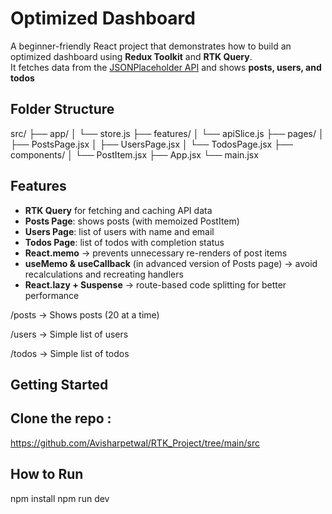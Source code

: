 #  Optimized Dashboard

A beginner-friendly React project that demonstrates how to build an optimized dashboard using **Redux Toolkit** and **RTK Query**.  
It fetches data from the [JSONPlaceholder API](https://jsonplaceholder.typicode.com) and shows **posts, users, and todos** 


## Folder Structure 
src/
├── app/
│ └── store.js
├── features/
│ └── apiSlice.js
├── pages/
│ ├── PostsPage.jsx
│ ├── UsersPage.jsx
│ └── TodosPage.jsx
├── components/
│ └── PostItem.jsx
├── App.jsx
└── main.jsx



##  Features
- **RTK Query** for fetching and caching API data  
- **Posts Page**: shows posts (with memoized PostItem)  
- **Users Page**: list of users with name and email  
- **Todos Page**: list of todos with completion status  
- **React.memo** → prevents unnecessary re-renders of post items  
- **useMemo & useCallback** (in advanced version of Posts page) → avoid recalculations and recreating handlers  
- **React.lazy + Suspense** → route-based code splitting for better performance  

/posts → Shows posts (20 at a time)

/users → Simple list of users

/todos → Simple list of todos


## Getting Started

## Clone the repo :
   https://github.com/Avisharpetwal/RTK_Project/tree/main/src
   
## How to Run
 npm install
 npm run dev



